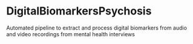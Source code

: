 # DigitalBiomarkersPsychosis
Automated pipeline to extract and process digital biomarkers from audio and video recordings from mental health interviews
